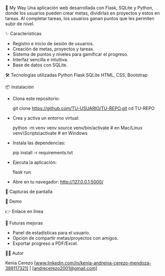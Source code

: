 🎯 My Way
Una aplicación web desarrollada con Flask, SQLite y Python, donde los usuarios pueden crear metas, dividirlas en proyectos y estos en tareas. 
Al completar tareas, los usuarios ganan puntos que les permiten subir de nivel.

✨ Características
- Registro e inicio de sesión de usuarios.
- Creación de metas, proyectos y tareas.
- Sistema de puntos y niveles para gamificar el progreso.
- Interfaz sencilla e intuitiva.
- Base de datos con SQLite.
  
🛠️ Tecnologías utilizadas
Python
Flask
SQLite
HTML, CSS, Bootstrap

📦 Instalación
- Clona este repositorio:

  git clone https://github.com/TU-USUARIO/TU-REPO.git
  cd TU-REPO

- Crea y activa un entorno virtual:

  python -m venv venv
  source venv/bin/activate   # en Mac/Linux
  venv\Scripts\activate      # en Windows

- Instala las dependencias:

  pip install -r requirements.txt

- Ejecuta la aplicación:

  flask run

- Abre en tu navegador: http://127.0.0.1:5000/

📸 Capturas de pantalla



🚀 Demo

👉 Enlace en línea 

📌 Futuras mejoras

  - Panel de estadísticas para el usuario.
  - Opción de compartir metas/proyectos con amigos.
  - Exportar progreso a PDF/Excel.

👩‍💻 Autor

Kenia Cerezo
[www.linkedin.com/in/kenia-andreina-cerezo-mendoza-389117321] | [andrecerezo2001@gmail.com]

